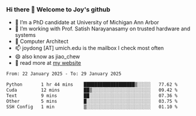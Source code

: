 ### Hi there 👋 Welcome to Joy's github

- 🔭 I’m a PhD candidate at University of Michigan Ann Arbor
- 🌱 I’m working with Prof. Satish Narayanasamy on trusted hardware and systems
- 👯 Computer Architect
- 📫 joydong [AT] umich.edu is the mailbox I check most often
- 😄 also know as jiao_chew
- 💬 read more at [my website](https://joydddd.github.io/)
<!--START_SECTION:waka-->

```txt
From: 22 January 2025 - To: 29 January 2025

Python       1 hr 44 mins    ███████████████████▒░░░░░   77.62 %
Cuda         12 mins         ██▒░░░░░░░░░░░░░░░░░░░░░░   09.42 %
Text         9 mins          ██░░░░░░░░░░░░░░░░░░░░░░░   07.36 %
Other        5 mins          █░░░░░░░░░░░░░░░░░░░░░░░░   03.75 %
SSH Config   1 min           ▒░░░░░░░░░░░░░░░░░░░░░░░░   01.10 %
```

<!--END_SECTION:waka-->
